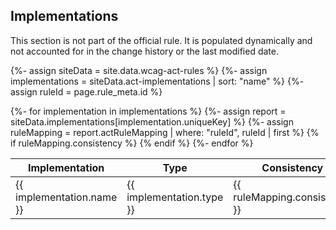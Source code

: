 ## Implementations

This section is not part of the official rule. It is populated dynamically and 
not accounted for in the change history or the last modified date.

{%- assign siteData = site.data.wcag-act-rules %}
{%- assign implementations = siteData.act-implementations | sort: "name" %}
{%- assign ruleId = page.rule_meta.id %}

<table class="act-implementations">
  <thead>
    <tr>
     <th>Implementation</th>
     <th>Type</th>
     <th>Consistency</th>
     <th>Report</th>
    </tr>
  </thead>
  <tbody>
    {%- for implementation in implementations %}
      {%- assign report = siteData.implementations[implementation.uniqueKey] %}
      {%- assign ruleMapping = report.actRuleMapping | where: "ruleId", ruleId | first %}
      {% if ruleMapping.consistency %}
        <tr>
          <td>{{ implementation.name }}</td>
          <td>{{ implementation.type }}</td>
          <td>{{ ruleMapping.consistency }}</td>
          <td><a href="{{
            '/standards-guidelines/act/implementations/' 
            | append: implementation.uniqueKey 
            | append: "#breakdown-"
            | append: ruleId
            | relative_url
          }}"><img alt="{{ implementation.name }} Report" src="{{
            '/content-assets/wcag-act-rules/bar-chart-fill.svg' | relative_url
          }}" /></a></td>
        </tr>
      {% endif %}
    {%- endfor %}
  </tbody>
</table>
